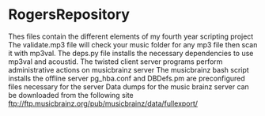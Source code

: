 # RogersRepository

Thes files contain the different elements of my fourth year scripting project
The validate.mp3 file will check your music folder for any mp3 file then scan it with mp3val.
The deps.py file installs the necessary dependencies to use mp3val and acoustid.
The twisted client server programs perform administrative actions on musicbrainz server
The musicbrainz bash script installs the offline server
pg_hba.conf and DBDefs.pm are preconfigured files necessary for the server
Data dumps for the music brainz server can be downloaded from the following site   ftp://ftp.musicbrainz.org/pub/musicbrainz/data/fullexport/
